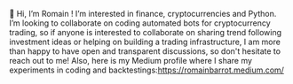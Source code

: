  👋 Hi, I’m Romain !
 I’m interested in finance, cryptocurrencies and Python.
 I’m looking to collaborate on coding automated bots for cryptocurrency trading, so if anyone is interested to collaborate on sharing trend following investment ideas or helping on building a trading infrastructure, I am more than happy to have open and transparent discussions, so don't hesitate to reach out to me! 
 Also, here is my Medium profile where I share my experiments in coding and backtestings:https://romainbarrot.medium.com/
